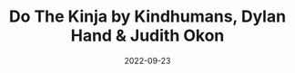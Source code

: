 ---
layout: release
name: Do The Kinja
permalink: /kinja
date: 2022-09-23
title: Do The Kinja by Kindhumans, Dylan Hand & Judith Okon
description: Be nice.
image: /assets/img/optimized/do-the-kinja-cover.jpg
artists: [Kindhumans, Dylan Hand, Judith Okon]
# bandcamp:
spotify: https://open.spotify.com/track/6POhyjPQvqd33eUmsMXivn
apple-music: https://geo.music.apple.com/us/album/_/1646330312?i=1646330313&mt=1&app=music&ls=1&at=1000lHKX&ct=api_http&itscg=30200&itsct=odsl_m
soundcloud: https://soundcloud.com/gloriousmukambo/glorious-mukambo-do-the-kinja-feat-dylan-hand-judith-okon 
youtube: https://www.youtube.com/watch?v=2Is5DpYZ_y8
# amazon-music: NOT FOUND
tidal: https://listen.tidal.com/track/249783503
deezer: https://www.deezer.com/track/1925230007
---